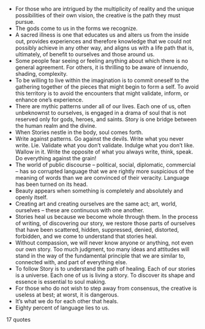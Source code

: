  - For those who are intrigued by the multiplicity of reality and the unique possibilities of their own vision, the creative is the path they must pursue.
 - The gods come to us in the forms we recognize.
 - A sacred illness is one that educates us and alters us from the inside out, provides experiences and therefore knowledge that we could not possibly achieve in any other way, and aligns us with a life path that is, ultimately, of benefit to ourselves and those around us.
 - Some people fear seeing or feeling anything about which there is no general agreement. For others, it is thrilling to be aware of innuendo, shading, complexity.
 - To be willing to live within the imagination is to commit oneself to the gathering together of the pieces that might begin to form a self. To avoid this territory is to avoid the encounters that might validate, inform, or enhance one’s experience.
 - There are mythic patterns under all of our lives. Each one of us, often unbeknownst to ourselves, is engaged in a drama of soul that is not reserved only for gods, heroes, and saints. Story is one bridge between the human realm and the divine.
 - When Stories nestle in the body, soul comes forth.
 - Write against patterns. Go against the devils. Write what you never write. Lie. Validate what you don’t validate. Indulge what you don’t like. Wallow in it. Write the opposite of what you always write, think, speak. Do everything against the grain!
 - The world of public discourse – political, social, diplomatic, commercial – has so corrupted language that we are rightly more suspicious of the meaning of words than we are convinced of their veracity. Language has been turned on its head.
 - Beauty appears when something is completely and absolutely and openly itself.
 - Creating art and creating ourselves are the same act; art, world, ourselves – these are continuous with one another.
 - Stories heal us because we become whole through them. In the process of writing, of discovering our story, we restore those parts of ourselves that have been scattered, hidden, suppressed, denied, distorted, forbidden, and we come to understand that stories heal.
 - Without compassion, we will never know anyone or anything, not even our own story. Too much judgment, too many ideas and attitudes will stand in the way of the fundamental principle that we are similar to, connected with, and part of everything else.
 - To follow Story is to understand the path of healing. Each of our stories is a universe. Each one of us is living a story. To discover its shape and essence is essential to soul making.
 - For those who do not wish to step away from consensus, the creative is useless at best; at worst, it is dangerous.
 - It’s what we do for each other that heals.
 - Eighty percent of language lies to us.

17 quotes